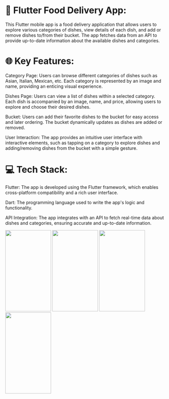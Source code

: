 # 💫 Flutter Food Delivery App:
This Flutter mobile app is a food delivery application that allows users to explore various categories of dishes, view details of each dish, and add or remove dishes to/from their bucket. The app fetches data from an API to provide up-to-date information about the available dishes and categories.


# 🌐 Key Features:
Category Page: Users can browse different categories of dishes such as Asian, Italian, Mexican, etc. Each category is represented by an image and name, providing an enticing visual experience.

Dishes Page: Users can view a list of dishes within a selected category. Each dish is accompanied by an image, name, and price, allowing users to explore and choose their desired dishes.

Bucket: Users can add their favorite dishes to the bucket for easy access and later ordering. The bucket dynamically updates as dishes are added or removed.

User Interaction: The app provides an intuitive user interface with interactive elements, such as tapping on a category to explore dishes and adding/removing dishes from the bucket with a simple gesture.

# 💻 Tech Stack:
Flutter: The app is developed using the Flutter framework, which enables cross-platform compatibility and a rich user interface.

Dart: The programming language used to write the app's logic and functionality.

API Integration: The app integrates with an API to fetch real-time data about dishes and categories, ensuring accurate and up-to-date information.

<img src="https://github.com/ErsultanKanapiya27/food_delivery_service_app/assets/123970053/5751b870-7634-4cc8-a3cf-6ec1e005f443" width="144" height="256" />
<img src="https://github.com/ErsultanKanapiya27/food_delivery_service_app/assets/123970053/ce6e3d28-bcb9-46e6-8dca-308743923a9e" width="144" height="256" />
<img src="https://github.com/ErsultanKanapiya27/food_delivery_service_app/assets/123970053/3f14328f-889f-49b6-8ffe-c65745e95cf3" width="144" height="256" />
<img src="https://github.com/ErsultanKanapiya27/food_delivery_service_app/assets/123970053/6c7e4b7d-bf92-44fb-b4e2-bc874be1bdaa" width="144" height="256" />
